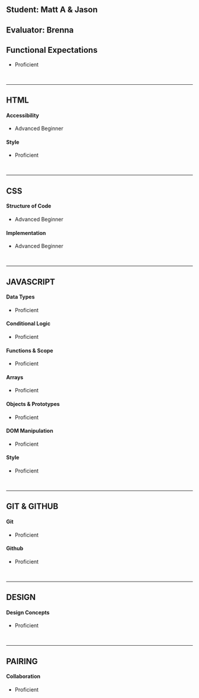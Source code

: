 ## Student: Matt A & Jason 
## Evaluator: Brenna

## Functional Expectations

* Proficient  

<br>

------------------------------------------------------------------

## HTML

#### Accessibility

* Advanced Beginner  

#### Style

* Proficient  

<br>

------------------------------------------------------------------

## CSS

#### Structure of Code

* Advanced Beginner  


#### Implementation

* Advanced Beginner  

<br>

------------------------------------------------------------------

## JAVASCRIPT

#### Data Types

* Proficient  

#### Conditional Logic

* Proficient  

#### Functions & Scope

* Proficient  

#### Arrays

* Proficient  

#### Objects & Prototypes

* Proficient  

#### DOM Manipulation

* Proficient  

#### Style

* Proficient  

<br>

------------------------------------------------------------------

## GIT & GITHUB

#### Git

* Proficient  

#### Github

* Proficient  

<br>

------------------------------------------------------------------

## DESIGN

#### Design Concepts

* Proficient  

<br>

------------------------------------------------------------------

## PAIRING

#### Collaboration

* Proficient  

<br>
